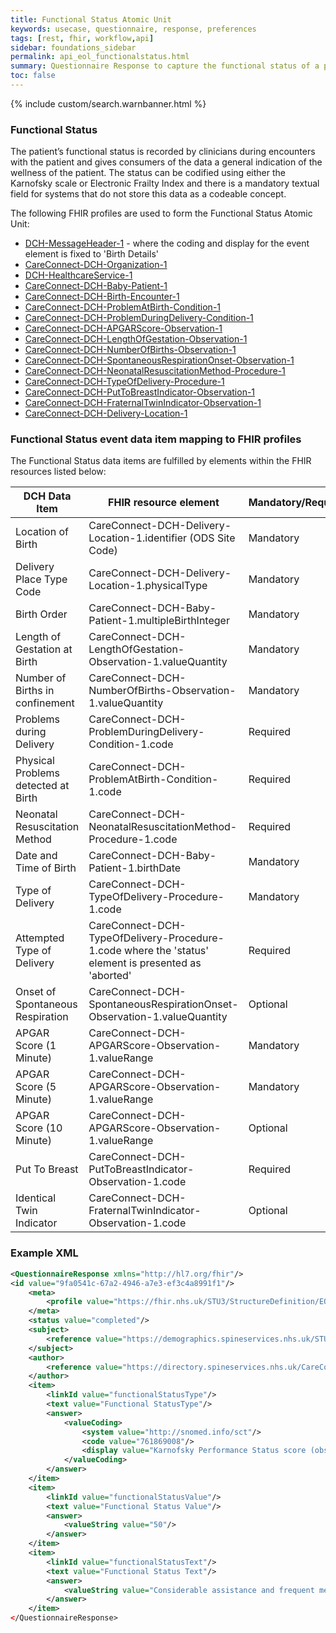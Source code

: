 ```yaml
---
title: Functional Status Atomic Unit
keywords: usecase, questionnaire, response, preferences
tags: [rest, fhir, workflow,api]
sidebar: foundations_sidebar
permalink: api_eol_functionalstatus.html
summary: Questionnaire Response to capture the functional status of a patient using established scales where available.
toc: false
---
```

{% include custom/search.warnbanner.html %}

### Functional Status ###

The patient’s functional status is recorded by clinicians during encounters with the patient and gives consumers of the data a general indication of the wellness of the patient. The status can be codified using either the Karnofsky scale or Electronic Frailty Index and there is a mandatory textual field for systems that do not store this data as a codeable concept.

The following FHIR profiles are used to form the Functional Status Atomic Unit:

- [DCH-MessageHeader-1](https://fhir.nhs.uk/STU3/StructureDefinition/DCH-MessageHeader-1.xml) - where the coding and display for the event element is fixed to 'Birth Details'
- [CareConnect-DCH-Organization-1](https://fhir.nhs.uk/STU3/StructureDefinition/CareConnect-DCH-Organization-1.xml)
- [DCH-HealthcareService-1](https://fhir.nhs.uk/STU3/StructureDefinition/DCH-HealthcareService-1.xml)
- [CareConnect-DCH-Baby-Patient-1](https://fhir.nhs.uk/STU3/StructureDefinition/CareConnect-DCH-Baby-Patient-1.xml)
- [CareConnect-DCH-Birth-Encounter-1](https://fhir.nhs.uk/STU3/StructureDefinition/CareConnect-DCH-Birth-Encounter-1.xml)
- [CareConnect-DCH-ProblemAtBirth-Condition-1](https://fhir.nhs.uk/STU3/StructureDefinition/CareConnect-DCH-ProblemAtBirth-Condition-1.xml)
- [CareConnect-DCH-ProblemDuringDelivery-Condition-1](https://fhir.nhs.uk/STU3/StructureDefinition/CareConnect-DCH-ProblemDuringDelivery-Condition-1.xml)
- [CareConnect-DCH-APGARScore-Observation-1](https://fhir.nhs.uk/STU3/StructureDefinition/CareConnect-DCH-APGARScore-Observation-1.xml)
- [CareConnect-DCH-LengthOfGestation-Observation-1](https://fhir.nhs.uk/STU3/StructureDefinition/CareConnect-DCH-LengthOfGestation-Observation-1.xml)
- [CareConnect-DCH-NumberOfBirths-Observation-1](https://fhir.nhs.uk/STU3/StructureDefinition/CareConnect-DCH-NumberOfBirths-Observation-1.xml)
- [CareConnect-DCH-SpontaneousRespirationOnset-Observation-1](https://fhir.nhs.uk/STU3/StructureDefinition/CareConnect-DCH-SpontaneousRespirationOnset-Observation-1.xml)
- [CareConnect-DCH-NeonatalResuscitationMethod-Procedure-1](https://fhir.nhs.uk/STU3/StructureDefinition/CareConnect-DCH-NeonatalResuscitationMethod-Procedure-1.xml)
- [CareConnect-DCH-TypeOfDelivery-Procedure-1](https://fhir.nhs.uk/STU3/StructureDefinition/CareConnect-DCH-TypeOfDelivery-Procedure-1.xml)
- [CareConnect-DCH-PutToBreastIndicator-Observation-1](https://fhir.nhs.uk/STU3/StructureDefinition/CareConnect-DCH-PutToBreastIndicator-Observation-1.xml)
- [CareConnect-DCH-FraternalTwinIndicator-Observation-1](https://fhir.nhs.uk/STU3/StructureDefinition/CareConnect-DCH-FraternalTwinIndicator-Observation-1.xml)
- [CareConnect-DCH-Delivery-Location-1](https://fhir.nhs.uk/STU3/StructureDefinition/CareConnect-DCH-Delivery-Location-1.xml)

### Functional Status event data item mapping to FHIR profiles ###

The Functional Status data items are fulfilled by elements within the FHIR resources listed below:

| DCH Data Item                       | FHIR resource element                                                   | Mandatory/Required/Optional |
|-------------------------------------|-------------------------------------------------------------------------|-----------------------------|
| Location of Birth                   | CareConnect-DCH-Delivery-Location-1.identifier (ODS Site Code)           | Mandatory                   |
| Delivery Place Type Code            | CareConnect-DCH-Delivery-Location-1.physicalType                        | Mandatory                   |
| Birth Order                         | CareConnect-DCH-Baby-Patient-1.multipleBirthInteger                     | Mandatory                   |
| Length of Gestation at Birth        | CareConnect-DCH-LengthOfGestation-Observation-1.valueQuantity           | Mandatory                   |
| Number of Births in confinement     | CareConnect-DCH-NumberOfBirths-Observation-1.valueQuantity                  | Mandatory                    |
| Problems during Delivery            | CareConnect-DCH-ProblemDuringDelivery-Condition-1.code                          | Required                    |
| Physical Problems detected at Birth | CareConnect-DCH-ProblemAtBirth-Condition-1.code            | Required                    |
| Neonatal Resuscitation Method       | CareConnect-DCH-NeonatalResuscitationMethod-Procedure-1.code                           | Required                 |
| Date and Time of Birth              | CareConnect-DCH-Baby-Patient-1.birthDate                           | Mandatory                 |
| Type of Delivery                    | CareConnect-DCH-TypeOfDelivery-Procedure-1.code   | Mandatory                    |
| Attempted Type of Delivery          | CareConnect-DCH-TypeOfDelivery-Procedure-1.code where the 'status' element is presented as 'aborted'  | Required                    |
| Onset of Spontaneous Respiration    | CareConnect-DCH-SpontaneousRespirationOnset-Observation-1.valueQuantity  | Optional                    |
| APGAR Score (1 Minute)              | CareConnect-DCH-APGARScore-Observation-1.valueRange                 | Mandatory                   |
| APGAR Score (5 Minute)              | CareConnect-DCH-APGARScore-Observation-1.valueRange                  | Mandatory                   |
| APGAR Score (10 Minute)             | CareConnect-DCH-APGARScore-Observation-1.valueRange                | Optional                    |
| Put To Breast                       | CareConnect-DCH-PutToBreastIndicator-Observation-1.code                  | Required                    |
| Identical Twin Indicator		      | CareConnect-DCH-FraternalTwinIndicator-Observation-1.code               | Optional                    |







### Example XML ###

```xml
<QuestionnaireResponse xmlns="http://hl7.org/fhir"/>
<id value="9fa0541c-67a2-4946-a7e3-ef3c4a8991f1"/>
	<meta>
		<profile value="https://fhir.nhs.uk/STU3/StructureDefinition/EOL-FunctionalStatus-QuestionnaireResponse-1"/>
	</meta>
	<status value="completed"/>
	<subject>
		<reference value="https://demographics.spineservices.nhs.uk/STU3/CareConnect-Patient-1/6101231234"/> 
	</subject>
	<author>
		<reference value="https://directory.spineservices.nhs.uk/CareConnect-Practitioner-1/12345678"/>
	</author>
	<item>
		<linkId value="functionalStatusType"/>
		<text value="Functional StatusType"/>
		<answer>
			<valueCoding>
				<system value="http://snomed.info/sct"/>
				<code value="761869008"/>
				<display value="Karnofsky Performance Status score (observable entity)"/>
			</valueCoding>
		</answer>
	</item>
	<item>
		<linkId value="functionalStatusValue"/>
		<text value="Functional Status Value"/>
		<answer>
			<valueString value="50"/>
		</answer>
	</item>
	<item>
		<linkId value="functionalStatusText"/>
		<text value="Functional Status Text"/>
		<answer>
			<valueString value="Considerable assistance and frequent medical care required"/>
		</answer>
	</item>
</QuestionnaireResponse>

```


